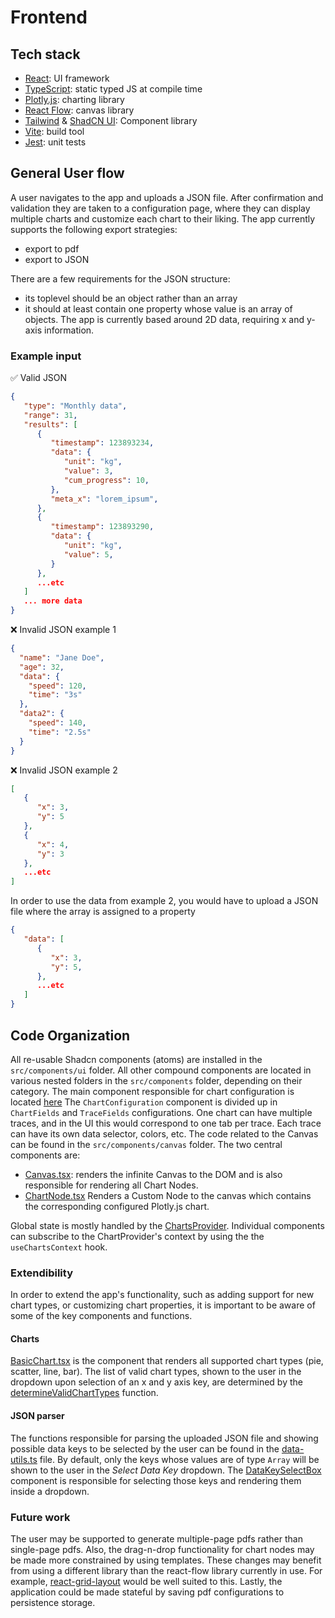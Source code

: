 # Frontend

## Tech stack

- [React](https://react.dev/): UI framework
- [TypeScript](https://www.typescriptlang.org/): static typed JS at compile time
- [Plotly.js](https://plotly.com/javascript/): charting library
- [React Flow](https://reactflow.dev/): canvas library
- [Tailwind](https://tailwindcss.com/) & [ShadCN UI](https://ui.shadcn.com/): Component library
- [Vite](https://vitejs.dev/): build tool
- [Jest](https://jestjs.io/): unit tests

## General User flow

A user navigates to the app and uploads a JSON file. After confirmation and validation they are taken to a configuration page, where they can display multiple charts and customize each chart to their liking. The app currently supports the following export strategies:

- export to pdf
- export to JSON

There are a few requirements for the JSON structure:

- its toplevel should be an object rather than an array
- it should at least contain one property whose value is an array of objects. The app is currently based around 2D data, requiring x and y-axis information.

### Example input

✅ Valid JSON

```json
{
   "type": "Monthly data",
   "range": 31,
   "results": [
      {
         "timestamp": 123893234,
         "data": {
            "unit": "kg",
            "value": 3,
            "cum_progress": 10,
         },
         "meta_x": "lorem_ipsum",
      },
      {
         "timestamp": 123893290,
         "data": {
            "unit": "kg",
            "value": 5,
         }
      },
      ...etc
   ]
   ... more data
}
```

❌ Invalid JSON example 1

```json
{
  "name": "Jane Doe",
  "age": 32,
  "data": {
    "speed": 120,
    "time": "3s"
  },
  "data2": {
    "speed": 140,
    "time": "2.5s"
  }
}
```

❌ Invalid JSON example 2

```json
[
   {
      "x": 3,
      "y": 5
   },
   {
      "x": 4,
      "y": 3
   },
   ...etc
]
```

In order to use the data from example 2, you would have to upload a JSON file where the array is assigned to a property

```json
{
   "data": [
      {
         "x": 3,
         "y": 5,
      },
      ...etc
   ]
}
```

## Code Organization

All re-usable Shadcn components (atoms) are installed in the `src/components/ui` folder. All other compound components are located in various nested folders in the `src/components` folder, depending on their category.
The main component responsible for chart configuration is located [here](src/components/charts/configuration/ChartConfiguration.tsx)
The `ChartConfiguration` component is divided up in `ChartFields` and `TraceFields` configurations. One chart can have multiple traces, and in the UI this would correspond to one tab per trace. Each trace can have its own data selector, colors, etc.
The code related to the Canvas can be found in the `src/components/canvas` folder. The two central components are:

- [Canvas.tsx](src/components/canvas/Canvas.tsx): renders the infinite Canvas to the DOM and is also responsible for rendering all Chart Nodes.
- [ChartNode.tsx](src/components/canvas/Canvas.tsx) Renders a Custom Node to the canvas which contains the corresponding configured Plotly.js chart.

Global state is mostly handled by the [ChartsProvider](src/providers/ChartsProvider.tsx). Individual components can subscribe to the ChartProvider's context by using the the `useChartsContext` hook.

### Extendibility

In order to extend the app's functionality, such as adding support for new chart types, or customizing chart properties, it is important to be aware of some of the key components and functions.

#### Charts

[BasicChart.tsx](src/components/charts/BasicChart.tsx) is the component that renders all supported chart types (pie, scatter, line, bar).
The list of valid chart types, shown to the user in the dropdown upon selection of an x and y axis key, are determined by the [determineValidChartTypes](src/components/charts/configuration/data-utils.ts#determineValidChartTypes) function.

#### JSON parser

The functions responsible for parsing the uploaded JSON file and showing possible data keys to be selected by the user can be found in the [data-utils.ts](src/components/charts/configuration/data-utils.ts) file. By default, only the keys whose values are of type `Array` will be shown to the user in the _Select Data Key_ dropdown.
The [DataKeySelectBox](src/components/charts/configuration/DataKeySelectBox.tsx) component is responsible for selecting those keys and rendering them inside a dropdown.

### Future work

The user may be supported to generate multiple-page pdfs rather than single-page pdfs.
Also, the drag-n-drop functionality for chart nodes may be made more constrained by using templates.
These changes may benefit from using a different library than the react-flow library currently in use. For example, [react-grid-layout](https://github.com/react-grid-layout/react-grid-layout) would be well suited to this.
Lastly, the application could be made stateful by saving pdf configurations to persistence storage.
